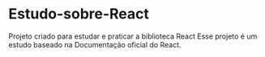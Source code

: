 # Estudo-sobre-React
Projeto criado para estudar e praticar a biblioteca React
Esse projeto é um estudo baseado na Documentação oficial do React.
